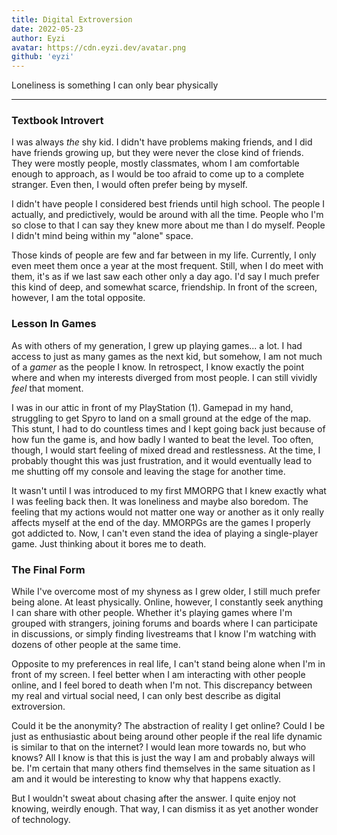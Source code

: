 ```yaml
---
title: Digital Extroversion
date: 2022-05-23
author: Eyzi
avatar: https://cdn.eyzi.dev/avatar.png
github: 'eyzi'
---
```


Loneliness is something I can only bear physically

---

### Textbook Introvert

I was always *the* shy kid. I didn't have problems making friends, and
I did have friends growing up, but they were never the close kind of
friends. They were mostly people, mostly classmates, whom I am
comfortable enough to approach, as I would be too afraid to come up to
a complete stranger. Even then, I would often prefer being by myself.

I didn't have people I considered best friends until high school. The
people I actually, and predictively, would be around with all the time.
People who I'm so close to that I can say they knew more about me than
I do myself. People I didn't mind being within my "alone" space.

Those kinds of people are few and far between in my life. Currently, I
only even meet them once a year at the most frequent. Still, when I do
meet with them, it's as if we last saw each other only a day ago. I'd
say I much prefer this kind of deep, and somewhat scarce, friendship.
In front of the screen, however, I am the total opposite.

### Lesson In Games

As with others of my generation, I grew up playing games... a lot. I
had access to just as many games as the next kid, but somehow, I am not
much of a *gamer* as the people I know. In retrospect, I know exactly
the point where and when my interests diverged from most people. I can
still vividly *feel* that moment.

I was in our attic in front of my PlayStation (1). Gamepad in my hand,
struggling to get Spyro to land on a small ground at the edge of the
map. This stunt, I had to do countless times and I kept going back
just because of how fun the game is, and how badly I wanted to beat the
level. Too often, though, I would start feeling of mixed dread and
restlessness. At the time, I probably thought this was just
frustration, and it would eventually lead to me shutting off my console
and leaving the stage for another time.

It wasn't until I was introduced to my first MMORPG that I knew exactly
what I was feeling back then. It was loneliness and maybe also boredom.
The feeling that my actions would not matter one way or another as it
only really affects myself at the end of the day. MMORPGs are the games
I properly got addicted to. Now, I can't even stand the idea of playing
a single-player game. Just thinking about it bores me to death.

### The Final Form

While I've overcome most of my shyness as I grew older, I still much
prefer being alone. At least physically. Online, however, I constantly
seek anything I can share with other people. Whether it's playing games
where I'm grouped with strangers, joining forums and boards where I can
participate in discussions, or simply finding livestreams that I know
I'm watching with dozens of other people at the same time.

Opposite to my preferences in real life, I can't stand being alone
when I'm in front of my screen. I feel better when I am interacting
with other people online, and I feel bored to death when I'm not. This
discrepancy between my real and virtual social need, I can only best
describe as digital extroversion.

Could it be the anonymity? The abstraction of reality I get online?
Could I be just as enthusiastic about being around other people if the
real life dynamic is similar to that on the internet? I would lean more
towards no, but who knows? All I know is that this is just the way I am
and probably always will be. I'm certain that many others find
themselves in the same situation as I am and it would be interesting
to know why that happens exactly.

But I wouldn't sweat about chasing after the answer. I quite enjoy not
knowing, weirdly enough. That way, I can dismiss it as yet another
wonder of technology.
